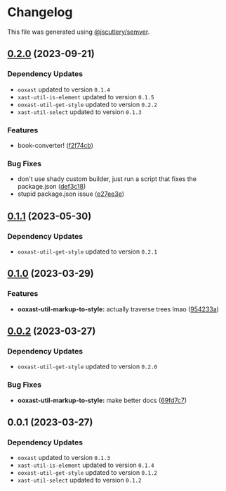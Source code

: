 # Changelog

This file was generated using [@jscutlery/semver](https://github.com/jscutlery/semver).

## [0.2.0](https://github.com/TrialAndErrorOrg/parsers/compare/ooxast-util-markup-to-style-0.1.1...ooxast-util-markup-to-style-0.2.0) (2023-09-21)

### Dependency Updates

- `ooxast` updated to version `0.1.4`
- `xast-util-is-element` updated to version `0.1.5`
- `ooxast-util-get-style` updated to version `0.2.2`
- `xast-util-select` updated to version `0.1.3`

### Features

- book-converter! ([f2f74cb](https://github.com/TrialAndErrorOrg/parsers/commit/f2f74cb3f6d9a2ccee2e7fa8f08a435c8cf313a4))

### Bug Fixes

- don't use shady custom builder, just run a script that fixes the package.json ([def3c18](https://github.com/TrialAndErrorOrg/parsers/commit/def3c1844ae0a0d547de2b0a01689a302b58ab61))
- stupid package.json issue ([e27ee3e](https://github.com/TrialAndErrorOrg/parsers/commit/e27ee3ed91619e8adb0de6ed96af99da0ec79198))

## [0.1.1](https://github.com/TrialAndErrorOrg/parsers/compare/ooxast-util-markup-to-style-0.1.0...ooxast-util-markup-to-style-0.1.1) (2023-05-30)

### Dependency Updates

- `ooxast-util-get-style` updated to version `0.2.1`

## [0.1.0](https://github.com/TrialAndErrorOrg/parsers/compare/ooxast-util-markup-to-style-0.0.2...ooxast-util-markup-to-style-0.1.0) (2023-03-29)

### Features

- **ooxast-util-markup-to-style:** actually traverse trees lmao ([954233a](https://github.com/TrialAndErrorOrg/parsers/commit/954233a5237c1f2afa0fceabbe923655174698fb))

## [0.0.2](https://github.com/TrialAndErrorOrg/parsers/compare/ooxast-util-markup-to-style-0.0.1...ooxast-util-markup-to-style-0.0.2) (2023-03-27)

### Dependency Updates

- `ooxast-util-get-style` updated to version `0.2.0`

### Bug Fixes

- **ooxast-util-markup-to-style:** make better docs ([69fd7c7](https://github.com/TrialAndErrorOrg/parsers/commit/69fd7c75fd2830a54950a3cc2d295d79ea9cf8a6))

## 0.0.1 (2023-03-27)

### Dependency Updates

- `ooxast` updated to version `0.1.3`
- `xast-util-is-element` updated to version `0.1.4`
- `ooxast-util-get-style` updated to version `0.1.2`
- `xast-util-select` updated to version `0.1.2`
